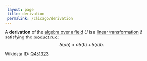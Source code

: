 ```yaml
---
 layout: page
 title: derivation
 permalink: /chicago/derivation
---
```

A **derivation** of the [algebra over a field](https://mathgloss.github.io/MathGloss/algebra_over_a_field) $U$ is a [linear transformation](https://mathgloss.github.io/MathGloss/linear_transformation) $\delta$ satisfying the [product rule](https://mathgloss.github.io/MathGloss/product_rule): $$\delta(ab) = a\delta(b) + \delta(a) b.$$

Wikidata ID: [Q451323](https://www.wikidata.org/wiki/Q451323)